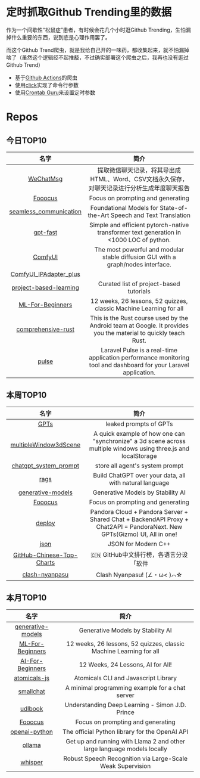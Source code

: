 # 定时抓取Github Trending里的数据

作为一个间歇性“松鼠症”患者，有时候会花几个小时逛Github Trending，生怕漏掉什么重要的东西，说到底是心理作用罢了。

而这个Github Trend爬虫，就是我给自己开的一味药，都收集起来，就不怕漏掉啥了（虽然这个逻辑经不起推敲，不过确实部署这个爬虫之后，我再也没有逛过Github Trend）

* 基于[Github Actions](https://docs.github.com/en/actions)的爬虫
* 使用[click](https://github.com/pallets/click)实现了命令行参数
* 使用[Crontab Guru](https://crontab.guru/)来设置定时参数

# Repos
## 今日TOP10 
<!-- START OF DAILY_TOP10_REPOS -->
| 名字 | 简介 |
| :----: | :----: |
| [WeChatMsg](https://github.com/LC044/WeChatMsg) | 提取微信聊天记录，将其导出成HTML、Word、CSV文档永久保存，对聊天记录进行分析生成年度聊天报告 |
| [Fooocus](https://github.com/lllyasviel/Fooocus) | Focus on prompting and generating |
| [seamless_communication](https://github.com/facebookresearch/seamless_communication) | Foundational Models for State-of-the-Art Speech and Text Translation |
| [gpt-fast](https://github.com/pytorch-labs/gpt-fast) | Simple and efficient pytorch-native transformer text generation in <1000 LOC of python. |
| [ComfyUI](https://github.com/comfyanonymous/ComfyUI) | The most powerful and modular stable diffusion GUI with a graph/nodes interface. |
| [ComfyUI_IPAdapter_plus](https://github.com/cubiq/ComfyUI_IPAdapter_plus) |  |
| [project-based-learning](https://github.com/practical-tutorials/project-based-learning) | Curated list of project-based tutorials |
| [ML-For-Beginners](https://github.com/microsoft/ML-For-Beginners) | 12 weeks, 26 lessons, 52 quizzes, classic Machine Learning for all |
| [comprehensive-rust](https://github.com/google/comprehensive-rust) | This is the Rust course used by the Android team at Google. It provides you the material to quickly teach Rust. |
| [pulse](https://github.com/laravel/pulse) | Laravel Pulse is a real-time application performance monitoring tool and dashboard for your Laravel application. |
<!-- END OF DAILY_TOP10_REPOS -->

## 本周TOP10
<!-- START OF WEEKLY_TOP10_REPOS -->
| 名字 | 简介 |
| :----: | :----: |
| [GPTs](https://github.com/linexjlin/GPTs) | leaked prompts of GPTs |
| [multipleWindow3dScene](https://github.com/bgstaal/multipleWindow3dScene) | A quick example of how one can "synchronize" a 3d scene across multiple windows using three.js and localStorage |
| [chatgpt_system_prompt](https://github.com/LouisShark/chatgpt_system_prompt) | store all agent's system prompt |
| [rags](https://github.com/run-llama/rags) | Build ChatGPT over your data, all with natural language |
| [generative-models](https://github.com/Stability-AI/generative-models) | Generative Models by Stability AI |
| [Fooocus](https://github.com/lllyasviel/Fooocus) | Focus on prompting and generating |
| [deploy](https://github.com/pandora-next/deploy) | Pandora Cloud + Pandora Server + Shared Chat + BackendAPI Proxy + Chat2API = PandoraNext. New GPTs(Gizmo) UI, All in one! |
| [json](https://github.com/nlohmann/json) | JSON for Modern C++ |
| [GitHub-Chinese-Top-Charts](https://github.com/GrowingGit/GitHub-Chinese-Top-Charts) | 🇨🇳 GitHub中文排行榜，各语言分设「软件 | 资料」榜单，精准定位中文好项目。各取所需，高效学习。 |
| [clash-nyanpasu](https://github.com/keiko233/clash-nyanpasu) | Clash Nyanpasu! (∠・ω< )⌒☆​ |
<!-- END OF WEEKLY_TOP10_REPOS -->

## 本月TOP10
<!-- START OF MONTHLY_TOP10_REPOS -->
| 名字 | 简介 |
| :----: | :----: |
| [generative-models](https://github.com/Stability-AI/generative-models) | Generative Models by Stability AI |
| [ML-For-Beginners](https://github.com/microsoft/ML-For-Beginners) | 12 weeks, 26 lessons, 52 quizzes, classic Machine Learning for all |
| [AI-For-Beginners](https://github.com/microsoft/AI-For-Beginners) | 12 Weeks, 24 Lessons, AI for All! |
| [atomicals-js](https://github.com/atomicals/atomicals-js) | Atomicals CLI and Javascript Library |
| [smallchat](https://github.com/antirez/smallchat) | A minimal programming example for a chat server |
| [udlbook](https://github.com/udlbook/udlbook) | Understanding Deep Learning - Simon J.D. Prince |
| [Fooocus](https://github.com/lllyasviel/Fooocus) | Focus on prompting and generating |
| [openai-python](https://github.com/openai/openai-python) | The official Python library for the OpenAI API |
| [ollama](https://github.com/jmorganca/ollama) | Get up and running with Llama 2 and other large language models locally |
| [whisper](https://github.com/openai/whisper) | Robust Speech Recognition via Large-Scale Weak Supervision |
<!-- END OF MONTHLY_TOP10_REPOS -->
